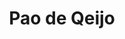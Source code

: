 ---
uuid: 5dac5de6-768a-464a-be1c-3e72682089f0
title: Pao de Qeijo
draft: false
layout: recettes
type: plat
categories:
  - Bouchées salées
regime:
  - vegetarien
cuisson: Oui
temperature: Chaud
plate: 240
quantite_desc: 2 part par personne
check: Oui
checkAlwaysOk: false
ingredients:
  lof:
    - title: huile de tournesol
      quantite: 720
      unit: ml
    - title: Oeuf
      quantite: 39
      unit: unité
    - title: Lait demi-écrémé
      quantite: 1.92
      unit: litre
    - title: Farine de tapioca
      quantite: 4.8
      unit: Kg
  frais:
    - title: Gruyère
      quantite: 1.92
      unit: Kg
    - title: Parmesan
      quantite: 1.92
      unit: Kg
  autres: []
  epices:
    - title: Sel
preparation: >-
  

  * Raper puis hacher au couteau les fromages.

  * Faire chauffer dans une casserole le lait et l'huile jusqu'à ébulltion. Pendant ce temps verser la farine de manioc et le sel dans un saladier et bien mélanger. Verser dessus le mélange liquide très chaud puis mélanger vigoureusement.

  * Ajouter tout le fromage, bien mélanger puis ajouter les oeufs. Mélanger de nouveau, à la main cette fois-ci, ou au robot patissier avec la feuille. La pâte sera collate, c'est normal. Si elle l'est trop pour former des boulettes avec les mains, la mettre une demi-heure au frais.




  **Obligatoirement au dernier moment :**


  Préchauffer le four à 180°C. Disposer sur une plaque recouverte de papier sulfurisé des boulettes de la taille d'une noix. On peut si on le souhaite laisser les boulettes formées une nuit au réfrigérateur. Enfourner 15 à 20 minutes. Se mange chaud.
publishDate: 2024-05-23T13:58:00.000Z
---